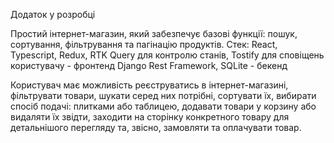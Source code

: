 Додаток у розробці

Простий інтернет-магазин, який забезпечує базові функції: пошук, сортування, фільтрування та пагінацію продуктів.
Стек: 
  React, Typescript, Redux, RTK Query для контролю станів, Tostify для сповіщень користувачу - фронтенд
  Django Rest Framework, SQLite - бекенд 

Користувач має можливість реєструватись в інтернет-магазині, фільтрувати товари, шукати серед них потрібні, сортувати їх, вибирати спосіб подачі: плитками або таблицею, додавати товари у корзину або видаляти їх звідти, заходити на сторінку конкретного товару для детальнішого перегляду та, звісно, замовляти та оплачувати товар.
